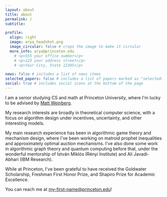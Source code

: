```yaml
---
layout: about
title: about
permalink: /
subtitle: 

profile:
  align: right
  image: arya_headshot.png
  image_circular: false # crops the image to make it circular
  more_info: arya@princeton.edu 
    # <p>555 your office number</p>
    # <p>123 your address street</p>
    # <p>Your City, State 12345</p>

news: false # includes a list of news items
selected_papers: false # includes a list of papers marked as "selected={true}"
social: true # includes social icons at the bottom of the page
---
```


I am a senior studying CS and math at Princeton University, where I'm lucky to be advised by [Matt Weinberg](https://www.cs.princeton.edu/~smattw/). 

My research interests are broadly in theoretical computer science, with a focus on algorithm design under incentives, uncertainty, and other interesting models. 

My main research experience has been in algorithmic game theory and mechanism design, where I've been working on matroid prophet inequalities and approximately optimal auction mechanisms. I've also done some work in algorithmic graph theory and quantum computing before that, under the wonderful mentorship of István Miklós (Rényi Institute) and Ali Javadi-Abhari (IBM Research). 

While at Princeton, I've been grateful to have received the Goldwater Scholarship, Freshman First Honor Prize, and Shapiro Prize for Academic Excellence. 

You can reach me at my-first-name@princeton.edu! 

<!-- , though I've also done some work in   . While at Princeton, I've been grateful to be receive 

Write your biography here. Tell the world about yourself. Link to your favorite [subreddit](http://reddit.com). You can put a picture in, too. The code is already in, just name your picture `prof_pic.jpg` and put it in the `img/` folder.

Put your address / P.O. box / other info right below your picture. You can also disable any of these elements by editing `profile` property of the YAML header of your `_pages/about.md`. Edit `_bibliography/papers.bib` and Jekyll will render your [publications page](/al-folio/publications/) automatically.

Link to your social media connections, too. This theme is set up to use [Font Awesome icons](https://fontawesome.com/) and [Academicons](https://jpswalsh.github.io/academicons/), like the ones below. Add your Facebook, Twitter, LinkedIn, Google Scholar, or just disable all of them. -->
